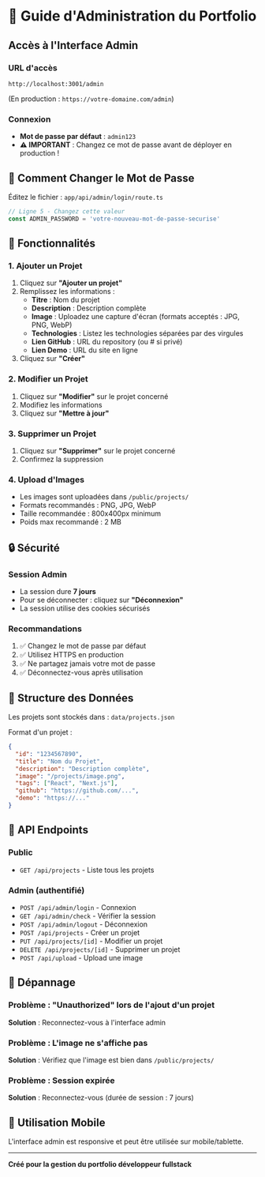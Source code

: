 # 🔐 Guide d'Administration du Portfolio

## Accès à l'Interface Admin

### URL d'accès
```
http://localhost:3001/admin
```
(En production : `https://votre-domaine.com/admin`)

### Connexion
- **Mot de passe par défaut** : `admin123`
- **⚠️ IMPORTANT** : Changez ce mot de passe avant de déployer en production !

## 📝 Comment Changer le Mot de Passe

Éditez le fichier : `app/api/admin/login/route.ts`

```typescript
// Ligne 5 - Changez cette valeur
const ADMIN_PASSWORD = 'votre-nouveau-mot-de-passe-securise'
```

## 🎯 Fonctionnalités

### 1. Ajouter un Projet

1. Cliquez sur **"Ajouter un projet"**
2. Remplissez les informations :
   - **Titre** : Nom du projet
   - **Description** : Description complète
   - **Image** : Uploadez une capture d'écran (formats acceptés : JPG, PNG, WebP)
   - **Technologies** : Listez les technologies séparées par des virgules
   - **Lien GitHub** : URL du repository (ou # si privé)
   - **Lien Demo** : URL du site en ligne
3. Cliquez sur **"Créer"**

### 2. Modifier un Projet

1. Cliquez sur **"Modifier"** sur le projet concerné
2. Modifiez les informations
3. Cliquez sur **"Mettre à jour"**

### 3. Supprimer un Projet

1. Cliquez sur **"Supprimer"** sur le projet concerné
2. Confirmez la suppression

### 4. Upload d'Images

- Les images sont uploadées dans `/public/projects/`
- Formats recommandés : PNG, JPG, WebP
- Taille recommandée : 800x400px minimum
- Poids max recommandé : 2 MB

## 🔒 Sécurité

### Session Admin
- La session dure **7 jours**
- Pour se déconnecter : cliquez sur **"Déconnexion"**
- La session utilise des cookies sécurisés

### Recommandations
1. ✅ Changez le mot de passe par défaut
2. ✅ Utilisez HTTPS en production
3. ✅ Ne partagez jamais votre mot de passe
4. ✅ Déconnectez-vous après utilisation

## 📂 Structure des Données

Les projets sont stockés dans : `data/projects.json`

Format d'un projet :
```json
{
  "id": "1234567890",
  "title": "Nom du Projet",
  "description": "Description complète",
  "image": "/projects/image.png",
  "tags": ["React", "Next.js"],
  "github": "https://github.com/...",
  "demo": "https://..."
}
```

## 🚀 API Endpoints

### Public
- `GET /api/projects` - Liste tous les projets

### Admin (authentifié)
- `POST /api/admin/login` - Connexion
- `GET /api/admin/check` - Vérifier la session
- `POST /api/admin/logout` - Déconnexion
- `POST /api/projects` - Créer un projet
- `PUT /api/projects/[id]` - Modifier un projet
- `DELETE /api/projects/[id]` - Supprimer un projet
- `POST /api/upload` - Upload une image

## 🐛 Dépannage

### Problème : "Unauthorized" lors de l'ajout d'un projet
**Solution** : Reconnectez-vous à l'interface admin

### Problème : L'image ne s'affiche pas
**Solution** : Vérifiez que l'image est bien dans `/public/projects/`

### Problème : Session expirée
**Solution** : Reconnectez-vous (durée de session : 7 jours)

## 📱 Utilisation Mobile

L'interface admin est responsive et peut être utilisée sur mobile/tablette.

---

**Créé pour la gestion du portfolio développeur fullstack**
